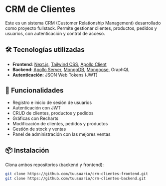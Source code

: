 # CRM de Clientes

Este es un sistema CRM (Customer Relationship Management) desarrollado como proyecto fullstack. Permite gestionar clientes, productos, pedidos y usuarios, con autenticación y control de acceso.

## 🛠 Tecnologías utilizadas

-   **Frontend**: [Next.js](https://nextjs.org/), [Tailwind CSS](https://tailwindcss.com/), [Apollo Client](https://www.apollographql.com/docs/react/)
-   **Backend**: [Apollo Server](https://www.apollographql.com/docs/apollo-server/), [MongoDB](https://www.mongodb.com/), [Mongoose](https://mongoosejs.com/), GraphQL
-   **Autenticación**: JSON Web Tokens (JWT)

## 🚀 Funcionalidades

-   Registro e inicio de sesión de usuarios
-   Autenticación con JWT
-   CRUD de clientes, productos y pedidos
-   Gráficas con Recharts
-   Modificación de clientes, pedidos y productos
-   Gestión de stock y ventas
-   Panel de administración con las mejores ventas

## 📦 Instalación

Clona ambos repositorios (backend y frontend):

```bash
git clone https://github.com/tuusuario/crm-clientes-frontend.git
git clone https://github.com/tuusuario/crm-clientes-backend.git
```
